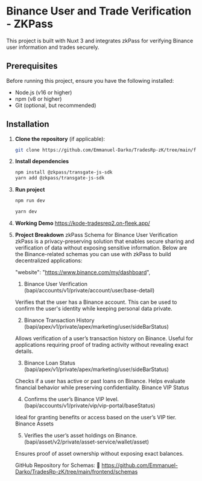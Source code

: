 # Binance User and Trade Verification - ZKPass

This project is built with Nuxt 3 and integrates zkPass for verifying Binance user information and trades securely.

## Prerequisites

Before running this project, ensure you have the following installed:

- Node.js (v16 or higher)
- npm (v8 or higher)
- Git (optional, but recommended)

## Installation

1. **Clone the repository** (if applicable):
   ```bash
   git clone https://github.com/Emmanuel-Darko/TradesRp-zK/tree/main/frontend/schemas

2.  **Install dependencies**
    ```bash
    npm install @zkpass/transgate-js-sdk
    yarn add @zkpass/transgate-js-sdk

3. **Run project**
    ```bash
    npm run dev
    
    yarn dev

3. **Working Demo**
    https://kode-tradesrep2.on-fleek.app/


5. **Project Breakdown**
    zkPass Schema for Binance User Verification
    zkPass is a privacy-preserving solution that enables secure sharing and verification of data without exposing sensitive information. Below are the Binance-related schemas you can use with zkPass to build decentralized applications:

    "website": "https://www.binance.com/my/dashboard",

    1. Binance User Verification (bapi/accounts/v1/private/account/user/base-detail)

    Verifies that the user has a Binance account. This can be used to confirm the user's identity while keeping personal data private.

    2. Binance Transaction History (bapi/apex/v1/private/apex/marketing/user/sideBarStatus)

    Allows verification of a user’s transaction history on Binance. Useful for applications requiring proof of trading activity without revealing exact details.

    3. Binance Loan Status (bapi/apex/v1/private/apex/marketing/user/sideBarStatus)

    Checks if a user has active or past loans on Binance. Helps evaluate financial behavior while preserving confidentiality. Binance VIP Status

    4. Confirms the user’s Binance VIP level. (bapi/accounts/v1/private/vip/vip-portal/baseStatus)

    Ideal for granting benefits or access based on the user’s VIP tier. Binance Assets

    5. Verifies the user’s asset holdings on Binance. (bapi/asset/v2/private/asset-service/wallet/asset)

    Ensures proof of asset ownership without exposing exact balances.

    GitHub Repository for Schemas: 🔗 https://github.com/Emmanuel-Darko/TradesRp-zK/tree/main/frontend/schemas

